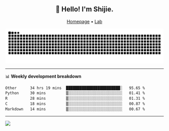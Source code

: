 <h2 align="center">👋 Hello! I'm Shijie.</h2>
<p align="center">
  <a href="https://xu-shi-jie.github.io"> Homepage</a> •
  <a href="https://onodalab.ees.hokudai.ac.jp"> Lab </a>
</p>

![Snake animation](https://github.com/xu-shi-jie/xu-shi-jie/blob/output/github-snake.svg)


-------

📊 **Weekly development breakdown**
<!--START_SECTION:waka-->

```txt
Other      34 hrs 19 mins  ████████████████████████░   95.65 %
Python     30 mins         ▒░░░░░░░░░░░░░░░░░░░░░░░░   01.41 %
R          28 mins         ▒░░░░░░░░░░░░░░░░░░░░░░░░   01.31 %
C          18 mins         ▒░░░░░░░░░░░░░░░░░░░░░░░░   00.87 %
Markdown   14 mins         ▒░░░░░░░░░░░░░░░░░░░░░░░░   00.67 %
```

<!--END_SECTION:waka-->

-------
![](https://komarev.com/ghpvc/?username=xu-shi-jie&style=flat-square&color=blue) 
